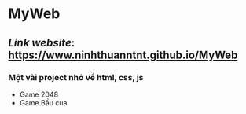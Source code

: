 # MyWeb
## *Link website*: https://www.ninhthuanntnt.github.io/MyWeb
### Một vài project nhỏ về html, css, js
* Game 2048
* Game Bầu cua
